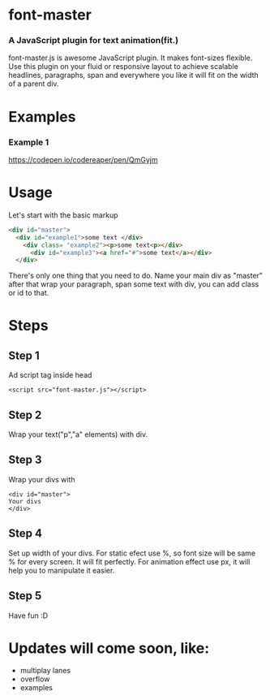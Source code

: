 # font-master

### A JavaScript plugin for text animation(fit.)
font-master.js is awesome JavaScript plugin. It makes font-sizes flexible. Use this plugin on your fluid or responsive layout to achieve scalable headlines, paragraphs, span and everywhere you like it will fit on the width of a parent div.

# Examples
### Example 1
https://codepen.io/codereaper/pen/QmGyjm

# Usage
Let's start with the basic markup
``` HTML
<div id="master">   
  <div id="example1">some text </div>
    <div class= "example2"><p>some text<p></div>
      <div id="example3"><a href="#">some text</a></div>
  </div>
  ```
 There's only one thing that you need to do. Name your main div as "master" after that wrap your paragraph, span some text with div, you can add class or id to that.
 
 
 # Steps
 ## Step 1
 Ad script tag inside head
 ```
 <script src="font-master.js"></script>
 ```
 ## Step 2
 Wrap your text("p","a" elements) with div.
 ## Step 3
 Wrap your divs with
 ``` 
 <div id="master">
Your divs
</div>
```
## Step 4
Set up width of your divs.
For static efect use %, so font size will be same % for every screen. It will fit perfectly.
For animation effect use px, it will help you to manipulate it easier.

## Step 5

Have fun :D


# Updates will come soon, like:
- multiplay lanes
- overflow 
- examples
